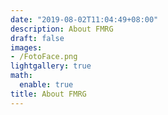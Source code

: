 ```yaml
---
date: "2019-08-02T11:04:49+08:00"
description: About FMRG
draft: false
images:
- /FotoFace.png
lightgallery: true
math:
  enable: true
title: About FMRG
---
```



